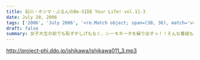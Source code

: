 ```yaml
---
title: 石川・ホンマ・ぶるんのBe-SIDE Your Life! vol.11-3
date: July 20, 2006
tags: ['2006', 'July 2006', '<re.Match object; span=(30, 36), match='vol.11'>']
draft: false
summary: 女子大生の前でも恥ずかしげもなく、シーモネータを繰り出すっ！！そんな番組も夏のイベント開催をもくろんだりしておるわけです。（いわゆる『イベ』ですかねぇ！？うーん…デンジャラス！！）みなさんからもそんな夏の『イベ』に対する意見をまってるんでよろしくっ！NAMAE
---
```


http://project-phi.ddo.jp/ishikawa/ishikawa011_3.mp3
